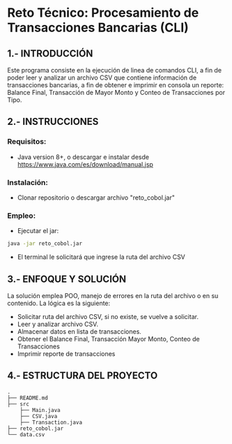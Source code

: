 # Reto Técnico: Procesamiento de Transacciones Bancarias (CLI)

## 1.- INTRODUCCIÓN

Este programa consiste en la ejecución de linea de comandos CLI, a fin de poder leer y analizar un archivo CSV que contiene información de transacciones bancarias, a fin de obtener e imprimir en consola un reporte: Balance Final, Transacción de Mayor Monto y Conteo de Transacciones por Tipo.


## 2.- INSTRUCCIONES

### Requisitos:
- Java version 8+, o descargar e instalar desde https://www.java.com/es/download/manual.jsp

### Instalación:
- Clonar repositorio o descargar archivo "reto_cobol.jar"

### Empleo:
- Ejecutar el jar:
```bash
java -jar reto_cobol.jar
```
- El terminal le solicitará que ingrese la ruta del archivo CSV


## 3.- ENFOQUE Y SOLUCIÓN

La solución emplea POO, manejo de errores en la ruta del archivo o en su contenido.
La lógica es la siguiente:
- Solicitar ruta del archivo CSV, si no existe, se vuelve a solicitar.
- Leer y analizar archivo CSV.
- Almacenar datos en lista de transacciones.
- Obtener el Balance Final, Transacción Mayor Monto, Conteo de Transacciones
- Imprimir reporte de transacciones


## 4.- ESTRUCTURA DEL PROYECTO

```
.
├── README.md
├── src
	├── Main.java
	├── CSV.java
	├── Transaction.java
├── reto_cobol.jar
└── data.csv
```
